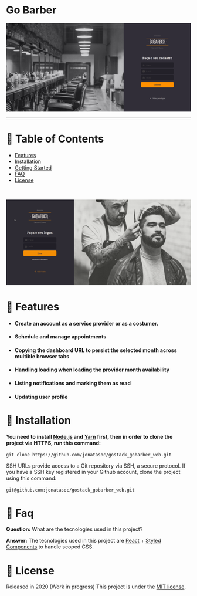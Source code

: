 # Go Barber

<p align="left">
   <img src="docs/gobarber-initial-screen.png" width="auto"/>
</p>

---

# :pushpin: Table of Contents

* [Features](#rocket-features)
* [Installation](#construction_worker-installation)
* [Getting Started](#runner-getting-started)
* [FAQ](#postbox-faq)
* [License](#closed_book-license)

<br />
<p align="center"><img src="docs/signin.gif?raw=true"/></p>

# :rocket: Features

* #### Create an account as a service provider or as a costumer.
* #### Schedule and manage appointments
* #### Copying the dashboard URL to persist the selected month across multible browser tabs
* #### Handling loading when loading the provider month availability
* #### Listing notifications and marking them as read
* #### Updating user profile

# :construction_worker: Installation

**You need to install [Node.js](https://nodejs.org/en/download/) and [Yarn](https://yarnpkg.com/) first, then in order to clone the project via HTTPS, run this command:**

```git clone https://github.com/jonatasoc/gostack_gobarber_web.git```

SSH URLs provide access to a Git repository via SSH, a secure protocol. If you have a SSH key registered in your Github account, clone the project using this command:

```git@github.com:jonatasoc/gostack_gobarber_web.git```


# :postbox: Faq

**Question:** What are the tecnologies used in this project?

**Answer:** The tecnologies used in this project are [React](https://pt-br.reactjs.org/) + [Styled Components](https://styled-components.com/) to handle scoped CSS.

# :closed_book: License

Released in 2020 (Work in progress)
This project is under the [MIT license](https://github.com/LauraBeatris/gobarber-web/master/LICENSE).
